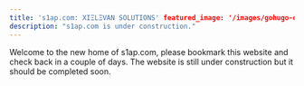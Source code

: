 ```yaml
---
title: 's1ap.com: XIΞLΞVAN SOLUTIONS' featured_image: '/images/gohugo-default-sample-hero-image.jpg'
description: "s1ap.com is under construction."
---
```


Welcome to the new home of s1ap.com, please bookmark this website and check back in a couple of days. The website is
still under construction but it should be completed soon.
